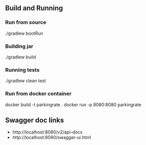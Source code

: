 ## Build and Running

### Run from source
./gradlew bootRun

### Building jar
./gradlew build

### Running tests
./gradlew clean test

### Run from docker container
docker build -t parkingrate .
docker run -p 8080:8080 parkingrate

## Swagger doc links
- http://localhost:8080/v2/api-docs
- http://localhost:8080/swagger-ui.html
